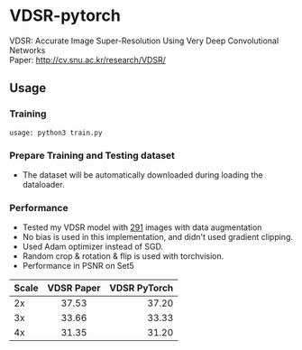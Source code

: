 # VDSR-pytorch
VDSR: Accurate Image Super-Resolution Using Very Deep Convolutional Networks  
Paper: http://cv.snu.ac.kr/research/VDSR/

## Usage
### Training
```
usage: python3 train.py
```

### Prepare Training and Testing dataset
  - The dataset will be automatically downloaded during loading the dataloader.
  
### Performance
  - Tested my VDSR model with [291](https://drive.google.com/open?id=1Rt3asDLuMgLuJvPA1YrhyjWhb97Ly742) images with data augmentation
  - No bias is used in this implementation, and didn't used gradient clipping.
  - Used Adam optimizer instead of SGD.
  - Random crop & rotation & flip is used with torchvision.
  - Performance in PSNR on Set5
  
| Scale        | VDSR Paper          | VDSR PyTorch|
| ------------- |:-------------:| -----:|
| 2x      | 37.53      | 37.20 |
| 3x      | 33.66      | 33.33|
| 4x      | 31.35      | 31.20 |
